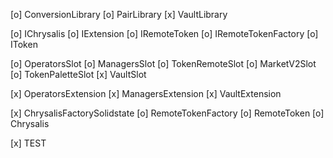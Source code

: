 [o] ConversionLibrary
[o] PairLibrary
[x] VaultLibrary 

[o] IChrysalis
[o] IExtension
[o] IRemoteToken
[o] IRemoteTokenFactory
[o] IToken

[o] OperatorsSlot
[o] ManagersSlot
[o] TokenRemoteSlot
[o] MarketV2Slot
[o] TokenPaletteSlot
[x] VaultSlot

[x] OperatorsExtension
[x] ManagersExtension
[x] VaultExtension

[x] ChrysalisFactorySolidstate
[o] RemoteTokenFactory
[o] RemoteToken
[o] Chrysalis

[x] TEST

